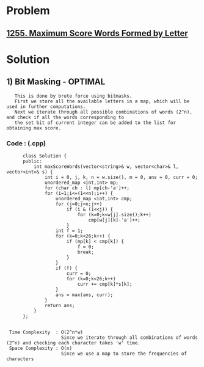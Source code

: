 # Problem

## [1255. Maximum Score Words Formed by Letter](https://leetcode.com/problems/maximum-score-words-formed-by-letters/)
 
 
# Solution 

## 1) Bit Masking - OPTIMAL
 
       This is done by brute force using bitmasks.
       First we store all the available letters in a map, which will be used in further computations.
       Next we iterate through all possible combinations of words (2^n), and check if all the words corresponding to
       the set bit of current integer can be added to the list for obtaining max score.
      
      
   ### Code : (.cpp)
    
          class Solution {
          public:
              int maxScoreWords(vector<string>& w, vector<char>& l, vector<int>& s) {
                  int i = 0, j, k, n = w.size(), m = 0, ans = 0, curr = 0;
                  unordered_map <int,int> mp;
                  for (char ch : l) mp[ch-'a']++;
                  for (i=1;i<=(1<<n);i++) {
                      unordered_map <int,int> cmp;
                      for (j=0;j<n;j++) 
                          if (i & (1<<j)) {
                              for (k=0;k<w[j].size();k++) 
                                  cmp[w[j][k]-'a']++;
                          }
                      int f = 1;
                      for (k=0;k<26;k++) {
                          if (mp[k] < cmp[k]) {
                              f = 0;
                              break;
                          }
                      }
                      if (f) {
                          curr = 0;
                          for (k=0;k<26;k++) 
                              curr += cmp[k]*s[k];   
                      }
                      ans = max(ans, curr);
                  }
                  return ans;
              }
          };
            
   
     Time Complexity  : O(2^n*w)
                        Since we iterate through all combinations of words (2^n) and checking each character takes 'w' time.
     Space Complexity : O(n)
                        Since we use a map to store the frequencies of characters
